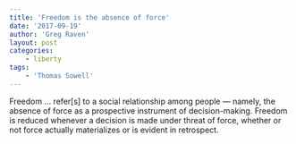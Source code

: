 ```yaml
---
title: 'Freedom is the absence of force'
date: '2017-09-19'
author: 'Greg Raven'
layout: post
categories:
    - liberty
tags:
    - 'Thomas Sowell'
---
```


Freedom … refer\[s\] to a social relationship among people — namely, the absence of force as a prospective instrument of decision-making. Freedom is reduced whenever a decision is made under threat of force, whether or not force actually materializes or is evident in retrospect.
